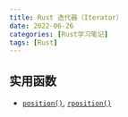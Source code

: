 ```yaml
---
title: Rust 迭代器（Iterator）
date: 2022-06-26
categories: [Rust学习笔记]
tags: [Rust]
---
```

<!--more-->
## 实用函数

- [`position()`](https://doc.rust-lang.org/std/iter/trait.Iterator.html#method.position), [`rposition()`](https://doc.rust-lang.org/std/iter/trait.Iterator.html#method.rposition)
